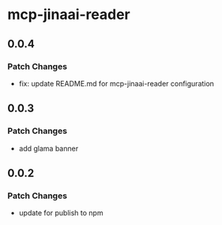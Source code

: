 # mcp-jinaai-reader

## 0.0.4

### Patch Changes

- fix: update README.md for mcp-jinaai-reader configuration

## 0.0.3

### Patch Changes

- add glama banner

## 0.0.2

### Patch Changes

- update for publish to npm
